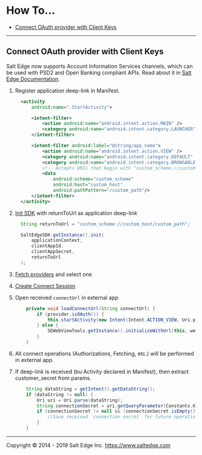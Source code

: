 # How To...  
  
* [Connect OAuth provider with Client Keys](#connect-oauth-provider-with-client-keys)

---
  
## Connect OAuth provider with Client Keys  

Salt Edge now supports Account Information Services channels, which can be used with PSD2 and Open Banking compliant APIs.
Read about it in [Salt Edge Documentation](https://docs.saltedge.com/general/#client_provider_keys).

1. Register application deep-link in Manifest.
    ```xml
      <activity
          android:name=".StartActivity">

          <intent-filter>
              <action android:name="android.intent.action.MAIN" />
              <category android:name="android.intent.category.LAUNCHER" />
          </intent-filter>

          <intent-filter android:label="@string/app_name">
              <action android:name="android.intent.action.VIEW" />
              <category android:name="android.intent.category.DEFAULT" />
              <category android:name="android.intent.category.BROWSABLE" />
              <!-- Accepts URIs that begin with "custom_scheme://custom_host/custom_path" -->
              <data
                  android:scheme="custom_scheme"
                  android:host="custom_host"
                  android:pathPattern="/custom_path"/>
          </intent-filter>
      </activity>
    ```

2. [Init SDK](https://github.com/saltedge/saltedge-android/blob/master/SDK_GUIDE.MD#init-sdk) with returnToUrl as application deep-link
    ```java
      String returnToUrl = "custom_scheme://custom_host/custom_path";

      SaltEdgeSDK.getInstance().init(
          applicationContext, 
          clientAppId, 
          clientAppSecret, 
          returnToUrl
      );
    ```

3. [Fetch providers](https://github.com/saltedge/saltedge-android/blob/master/SDK_GUIDE.MD#fetch-list-of-available-providers) and select one

4. [Create Connect Session](https://github.com/saltedge/saltedge-android/blob/master/SDK_GUIDE.MD#create-connect-session)

5. Open received `connectUrl` in external app 
    ```java
        private void loadConnectUrl(String connectUrl) {
            if (provider.isOAuth()) {
                this.startActivity(new Intent(Intent.ACTION_VIEW, Uri.parse(connectUrl)));//Open in external app
            } else {
                SEWebViewTools.getInstance().initializeWithUrl(this, webView, connectUrl, this);//Open in WebView
            }
        }
    ```

6. All connect operations (Authorizations, Fetching, etc.) will be performed in external app.

7. If deep-link is received (bu Activity declared in Manifest), then extract customer_secret from params.
    ```java
        String dataString = getIntent().getDataString();
        if (dataString != null) {
            Uri uri = Uri.parse(dataString);
            String connectionSecret = uri.getQueryParameter(Constants.KEY_CONNECTION_SECRET);
            if (connectionSecret != null && !connectionSecret.isEmpty()) {
                //Save received `connection secret` for future operations
            }
        }
    ```

---
Copyright © 2014 - 2019 Salt Edge Inc. https://www.saltedge.com
